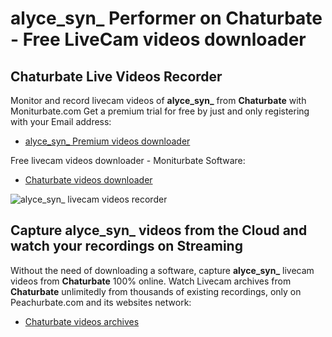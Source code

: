 # alyce_syn_ Performer on Chaturbate - Free LiveCam videos downloader

## Chaturbate Live Videos Recorder

Monitor and record livecam videos of **alyce_syn_** from **Chaturbate** with Moniturbate.com
Get a premium trial for free by just and only registering with your Email address:
* [alyce_syn_ Premium videos downloader](https://moniturbate.com/request-demo-licence-key.html)

Free livecam videos downloader - Moniturbate Software:
* [Chaturbate videos downloader](https://moniturbate.com/moniturbate-download-software.html)

![alyce_syn_ livecam videos recorder](https://peachurnet.com/templates/moniturbate-software.png)


## Capture alyce_syn_ videos from the Cloud and watch your recordings on Streaming

Without the need of downloading a software, capture **alyce_syn_** livecam videos from **Chaturbate** 100% online.
Watch Livecam archives from **Chaturbate** unlimitedly from thousands of existing recordings, only on Peachurbate.com and its websites network:
* [Chaturbate videos archives](https://peachurnet.com/)